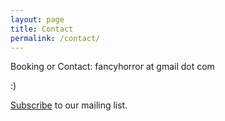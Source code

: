 ```yaml
---
layout: page
title: Contact
permalink: /contact/
---
```


Booking or Contact: fancyhorror at gmail dot com

:)

[Subscribe](https://mailchi.mp/966f8d61e44c/fancyhorrormailinglist) to our mailing list.
